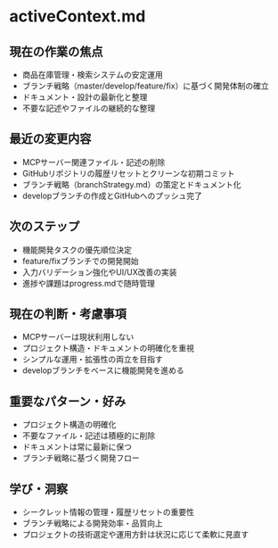 # activeContext.md

## 現在の作業の焦点
- 商品在庫管理・検索システムの安定運用
- ブランチ戦略（master/develop/feature/fix）に基づく開発体制の確立
- ドキュメント・設計の最新化と整理
- 不要な記述やファイルの継続的な整理

## 最近の変更内容
- MCPサーバー関連ファイル・記述の削除
- GitHubリポジトリの履歴リセットとクリーンな初期コミット
- ブランチ戦略（branchStrategy.md）の策定とドキュメント化
- developブランチの作成とGitHubへのプッシュ完了

## 次のステップ
- 機能開発タスクの優先順位決定
- feature/fixブランチでの開発開始
- 入力バリデーション強化やUI/UX改善の実装
- 進捗や課題はprogress.mdで随時管理

## 現在の判断・考慮事項
- MCPサーバーは現状利用しない
- プロジェクト構造・ドキュメントの明確化を重視
- シンプルな運用・拡張性の両立を目指す
- developブランチをベースに機能開発を進める

## 重要なパターン・好み
- プロジェクト構造の明確化
- 不要なファイル・記述は積極的に削除
- ドキュメントは常に最新に保つ
- ブランチ戦略に基づく開発フロー

## 学び・洞察
- シークレット情報の管理・履歴リセットの重要性
- ブランチ戦略による開発効率・品質向上
- プロジェクトの技術選定や運用方針は状況に応じて柔軟に見直す 